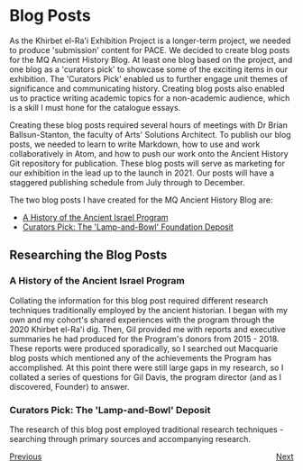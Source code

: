 # Blog Posts

As the Khirbet el-Ra'i Exhibition Project is a longer-term project, we needed to produce 'submission' content for PACE. We decided to create blog posts for the MQ Ancient History Blog. At least one blog based on the project, and one blog as a 'curators pick' to showcase some of the exciting items in our exhibition. The 'Curators Pick' enabled us to further engage unit themes of significance and communicating history. Creating blog posts also enabled us to practice writing academic topics for a non-academic audience, which is a skill I must hone for the catalogue essays. 

Creating these blog posts required several hours of meetings with Dr Brian Ballsun-Stanton, the faculty of Arts' Solutions Architect. To publish our blog posts, we needed to learn to write Markdown, how to use and work collaboratively in Atom, and how to push our work onto the Ancient History Git repository for publication. These blog posts will serve as marketing for our exhibition in the lead up to the launch in 2021. Our posts will have a staggered publishing schedule from July through to December.

The two blog posts I have created for the MQ Ancient History Blog are:

   * [A History of the Ancient Israel Program](AHistory.md)
   * [Curators Pick: The 'Lamp-and-Bowl' Foundation Deposit](Curatorspick.md)

## Researching the Blog Posts

### A History of the Ancient Israel Program

Collating the information for this blog post required different research techniques traditionally employed by the ancient historian. I began with my own and my cohort's shared experiences with the program through the 2020 Khirbet el-Ra'i dig. Then, Gil provided me with reports and executive summaries he had produced for the Program's donors from 2015 - 2018. These reports were produced sporadically, so I searched out Macquarie blog posts which mentioned any of the achievements the Program has accomplished. At this point there were still large gaps in my research, so I collated a series of questions for Gil Davis, the program director (and as I discovered, Founder) to answer. 

### Curators Pick: The 'Lamp-and-Bowl' Deposit

The research of this blog post employed traditional research techniques - searching through primary sources and accompanying research. 

<p style="display: flex; justify-content: space-between;">
  <a class="button" href="TheCreationofaCatalogue.html">Previous</a>
  <a class="button" href="AHistory.html">Next</a>
</p>
